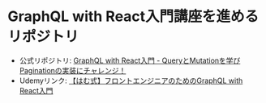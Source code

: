 # GraphQL with React入門講座を進めるリポジトリ
- 公式リポジトリ: [GraphQL with React入門 - QueryとMutationを学びPaginationの実装にチャレンジ！](https://github.com/DiveIntoHacking/udemy-graphql-with-react-intro-search-repos)
- Udemyリンク: [【はむ式】フロントエンジニアのためのGraphQL with React入門](https://www.udemy.com/course/graphql-with-react/)
